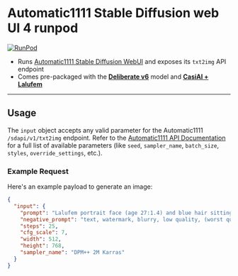 <h1>Automatic1111 Stable Diffusion web UI 4 runpod</h1>

[![RunPod](https://api.runpod.io/badge/runpod-workers/worker-a1111)](https://www.runpod.io/console/hub/runpod-workers/worker-a1111)

- Runs [Automatic1111 Stable Diffusion WebUI](https://github.com/AUTOMATIC1111/stable-diffusion-webui) and exposes its `txt2img` API endpoint
- Comes pre-packaged with the [**Deliberate v6**](https://huggingface.co/XpucT/Deliberate) model and [**CasiAI + Lalufem**](https://sd.h9k.wtf/models/CasioAi_LAlufem)

---

## Usage

The `input` object accepts any valid parameter for the Automatic1111 `/sdapi/v1/txt2img` endpoint. Refer to the [Automatic1111 API Documentation](https://github.com/AUTOMATIC1111/stable-diffusion-webui/wiki/API) for a full list of available parameters (like `seed`, `sampler_name`, `batch_size`, `styles`, `override_settings`, etc.).

### Example Request

Here's an example payload to generate an image:

```json
{
  "input": {
    "prompt": "Lalufem portrait face (age 27:1.4) and blue hair sitting crossed leg on a brown bed, wearing black lingerie, watching down to the blunt she is building. the wall in background ist light brown. Studio fot taken by flash with softbox, by Annie Leibovitz, 80mm, hasselblad, ultra realistic. with dancing shawdows. (looking to cam:1.2) (smiling:1.4)",
    "negative_prompt": "text, watermark, blurry, low quality, (worst quality, low quality, normal quality:2), lowres, blurry, jpeg artifacts, watermark, signature, text, error, cropped, out of frame, bad anatomy, extra limbs, missing limbs, mutated hands, bad hands, fused fingers, too many fingers, long neck, distorted face, cross-eye, lazy eye, bad eyes, bad proportions, cloned face, ugly face, poorly drawn face, malformed limbs, mutated body, disfigured, deformed, extra arms, extra legs, fat, overweight, unrealistic body, unnatural body, poorly drawn, (bad art), (bad lighting), (bad shadows), low detail, bad composition, wrong perspective, noisy image, grain, duplicate, out of focus, dirty, messy, glitched, overexposed, underexposed, bad outfit, wrong clothes, unrealistic clothing, missing clothing, censored, offensive, disturbing, ugly, (disfigured face:1.5), (worst face), unnatural colors, overly saturated, poorly rendered, unrealistic, wrong style, morbid, mutilated, child, childish",
    "steps": 25,
    "cfg_scale": 7,
    "width": 512,
    "height": 768,
    "sampler_name": "DPM++ 2M Karras"
  }
}
```
